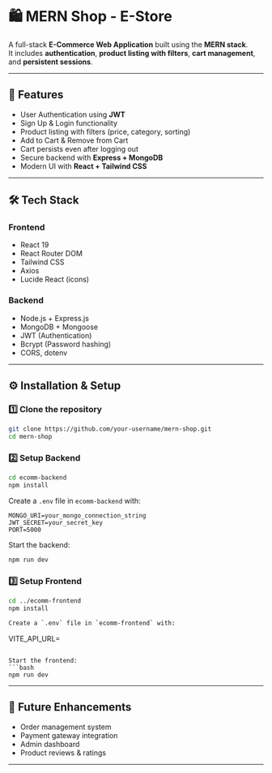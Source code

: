 # 🛍️ MERN Shop - E-Store

A full-stack **E-Commerce Web Application** built using the **MERN stack**.  
It includes **authentication**, **product listing with filters**, **cart management**, and **persistent sessions**.

---

## 📌 Features
- User Authentication using **JWT**
- Sign Up & Login functionality
- Product listing with filters (price, category, sorting)
- Add to Cart & Remove from Cart
- Cart persists even after logging out
- Secure backend with **Express + MongoDB**
- Modern UI with **React + Tailwind CSS**

---

## 🛠️ Tech Stack

### Frontend
- React 19
- React Router DOM
- Tailwind CSS
- Axios
- Lucide React (icons)

### Backend
- Node.js + Express.js
- MongoDB + Mongoose
- JWT (Authentication)
- Bcrypt (Password hashing)
- CORS, dotenv

---

## ⚙️ Installation & Setup

### 1️⃣ Clone the repository
```bash
git clone https://github.com/your-username/mern-shop.git
cd mern-shop
```

### 2️⃣ Setup Backend
```bash
cd ecomm-backend
npm install
```

Create a `.env` file in `ecomm-backend` with:
```
MONGO_URI=your_mongo_connection_string
JWT_SECRET=your_secret_key
PORT=5000
```

Start the backend:
```bash
npm run dev
```

### 3️⃣ Setup Frontend
```bash
cd ../ecomm-frontend
npm install

Create a `.env` file in `ecomm-frontend` with:
```
VITE_API_URL=
```

Start the frontend:
```bash
npm run dev
```

---

## 🚀 Future Enhancements
- Order management system
- Payment gateway integration
- Admin dashboard
- Product reviews & ratings

---

